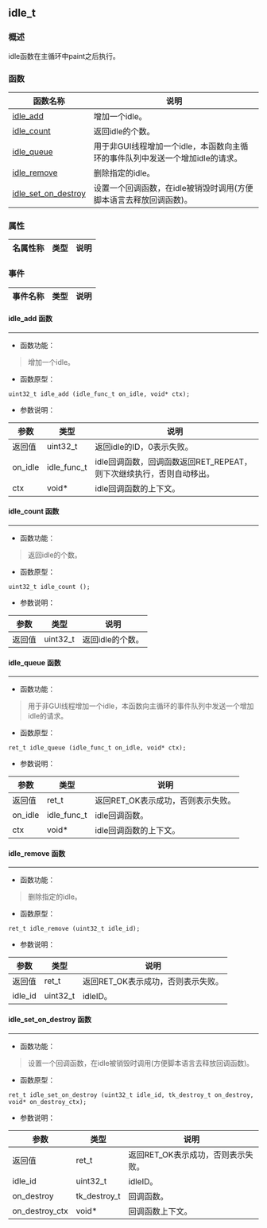## idle\_t
### 概述
 idle函数在主循环中paint之后执行。

### 函数
<p id="idle_t_methods">

| 函数名称 | 说明 | 
| -------- | ------------ | 
| <a href="#idle_t_idle_add">idle\_add</a> | 增加一个idle。 |
| <a href="#idle_t_idle_count">idle\_count</a> | 返回idle的个数。 |
| <a href="#idle_t_idle_queue">idle\_queue</a> | 用于非GUI线程增加一个idle，本函数向主循环的事件队列中发送一个增加idle的请求。 |
| <a href="#idle_t_idle_remove">idle\_remove</a> | 删除指定的idle。 |
| <a href="#idle_t_idle_set_on_destroy">idle\_set\_on\_destroy</a> | 设置一个回调函数，在idle被销毁时调用(方便脚本语言去释放回调函数)。 |
### 属性
<p id="idle_t_properties">

| 名属性称 | 类型 | 说明 | 
| -------- | ----- | ------------ | 
### 事件
<p id="idle_t_events">

| 事件名称 | 类型  | 说明 | 
| -------- | ----- | ------- | 
#### idle\_add 函数
-----------------------

* 函数功能：

> <p id="idle_t_idle_add"> 增加一个idle。




* 函数原型：

```
uint32_t idle_add (idle_func_t on_idle, void* ctx);
```

* 参数说明：

| 参数 | 类型 | 说明 |
| -------- | ----- | --------- |
| 返回值 | uint32\_t | 返回idle的ID，0表示失败。 |
| on\_idle | idle\_func\_t | idle回调函数，回调函数返回RET\_REPEAT，则下次继续执行，否则自动移出。 |
| ctx | void* | idle回调函数的上下文。 |
#### idle\_count 函数
-----------------------

* 函数功能：

> <p id="idle_t_idle_count"> 返回idle的个数。




* 函数原型：

```
uint32_t idle_count ();
```

* 参数说明：

| 参数 | 类型 | 说明 |
| -------- | ----- | --------- |
| 返回值 | uint32\_t | 返回idle的个数。 |
#### idle\_queue 函数
-----------------------

* 函数功能：

> <p id="idle_t_idle_queue"> 用于非GUI线程增加一个idle，本函数向主循环的事件队列中发送一个增加idle的请求。




* 函数原型：

```
ret_t idle_queue (idle_func_t on_idle, void* ctx);
```

* 参数说明：

| 参数 | 类型 | 说明 |
| -------- | ----- | --------- |
| 返回值 | ret\_t | 返回RET\_OK表示成功，否则表示失败。 |
| on\_idle | idle\_func\_t | idle回调函数。 |
| ctx | void* | idle回调函数的上下文。 |
#### idle\_remove 函数
-----------------------

* 函数功能：

> <p id="idle_t_idle_remove"> 删除指定的idle。




* 函数原型：

```
ret_t idle_remove (uint32_t idle_id);
```

* 参数说明：

| 参数 | 类型 | 说明 |
| -------- | ----- | --------- |
| 返回值 | ret\_t | 返回RET\_OK表示成功，否则表示失败。 |
| idle\_id | uint32\_t | idleID。 |
#### idle\_set\_on\_destroy 函数
-----------------------

* 函数功能：

> <p id="idle_t_idle_set_on_destroy"> 设置一个回调函数，在idle被销毁时调用(方便脚本语言去释放回调函数)。




* 函数原型：

```
ret_t idle_set_on_destroy (uint32_t idle_id, tk_destroy_t on_destroy, void* on_destroy_ctx);
```

* 参数说明：

| 参数 | 类型 | 说明 |
| -------- | ----- | --------- |
| 返回值 | ret\_t | 返回RET\_OK表示成功，否则表示失败。 |
| idle\_id | uint32\_t | idleID。 |
| on\_destroy | tk\_destroy\_t | 回调函数。 |
| on\_destroy\_ctx | void* | 回调函数上下文。 |
